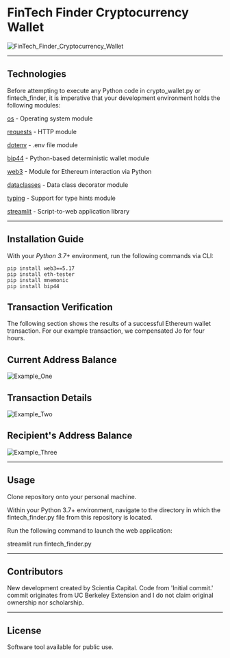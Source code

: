 # FinTech Finder Cryptocurrency Wallet

![FinTech_Finder_Cryptocurrency_Wallet]()

---

## Technologies

Before attempting to execute any Python code in crypto_wallet.py or fintech_finder, it is imperative that your development environment holds the following modules:

[os](https://docs.python.org/3/library/os.html) - Operating system module

[requests](https://docs.python-requests.org/en/master/index.html) - HTTP module

[dotenv](https://pypi.org/project/python-dotenv/) - .env file module

[bip44](https://pypi.org/project/bip44/) - Python-based deterministic wallet module

[web3](https://web3py.readthedocs.io/en/stable/) - Module for Ethereum interaction via Python

[dataclasses](https://docs.python.org/3/library/dataclasses.html) - Data class decorator module

[typing](https://docs.python.org/3/library/typing.html) - Support for type hints module

[streamlit](https://streamlit.io/) - Script-to-web application library

---

## Installation Guide

With your _Python 3.7+_ environment, run the following commands via CLI:

```
pip install web3==5.17
pip install eth-tester
pip install mnemonic
pip install bip44

```

## Transaction Verification

The following section shows the results of a successful Ethereum wallet transaction. For our example transaction, we compensated Jo for four hours.

## Current Address Balance

![Example_One]()

## Transaction Details

![Example_Two]()

## Recipient's Address Balance

![Example_Three]()

---

## Usage

Clone repository onto your personal machine.

Within your Python 3.7+ environment, navigate to the directory in which the fintech_finder.py file from this repository is located.

Run the following command to launch the web application:

streamlit run fintech_finder.py

---

## Contributors

New development created by Scientia Capital. Code from 'Initial commit.' commit originates from UC Berkeley Extension and I do not claim original ownership nor scholarship.

---

## License

Software tool available for public use. 
